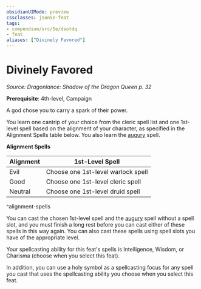```yaml
---
obsidianUIMode: preview
cssclasses: json5e-feat
tags:
- compendium/src/5e/dsotdq
- feat
aliases: ["Divinely Favored"]
---
```

# Divinely Favored
*Source: Dragonlance: Shadow of the Dragon Queen p. 32*  

**Prerequisite**: 4th-level,  Campaign

A god chose you to carry a spark of their power.

You learn one cantrip of your choice from the cleric spell list and one 1st-level spell based on the alignment of your character, as specified in the Alignment Spells table below. You also learn the [augury](Mechanics/spells/augury.md) spell.

**Alignment Spells**

| Alignment | 1st-Level Spell |
|-----------|-----------------|
| Evil | Choose one 1st-level warlock spell |
| Good | Choose one 1st-level cleric spell |
| Neutral | Choose one 1st-level druid spell |
^alignment-spells

You can cast the chosen 1st-level spell and the [augury](Mechanics/spells/augury.md) spell without a spell slot, and you must finish a long rest before you can cast either of these spells in this way again. You can also cast these spells using spell slots you have of the appropriate level.

Your spellcasting ability for this feat's spells is Intelligence, Wisdom, or Charisma (choose when you select this feat).

In addition, you can use a holy symbol as a spellcasting focus for any spell you cast that uses the spellcasting ability you choose when you select this feat.